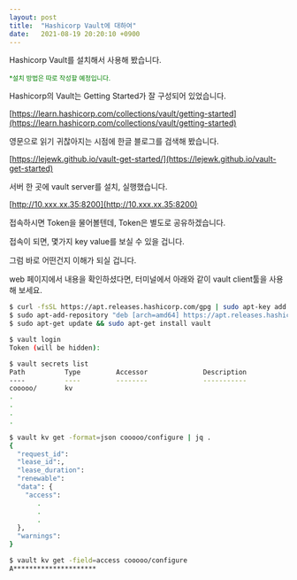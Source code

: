 ```yaml
---
layout: post
title:  "Hashicorp Vault에 대하여"
date:   2021-08-19 20:20:10 +0900
---
```

Hashicorp Vault를 설치해서 사용해 봤습니다.

<span style="color:green"><sup>*설치 방법은 따로 작성할 예정입니다.</sup></span>

Hashicorp의 Vault는 Getting Started가 잘 구성되어 있었습니다.

[https://learn.hashicorp.com/collections/vault/getting-started](https://learn.hashicorp.com/collections/vault/getting-started)

영문으로 읽기 귀찮아지는 시점에 한글 블로그를 검색해 봤습니다.

[https://lejewk.github.io/vault-get-started/](https://lejewk.github.io/vault-get-started)

서버 한 곳에 vault server를 설치, 실행했습니다.

[http://10.xxx.xx.35:8200](http://10.xxx.xx.35:8200)

접속하시면 Token을 물어볼텐데, Token은 별도로 공유하겠습니다.

접속이 되면, 몇가지 key value를 보실 수 있을 겁니다.

그럼 바로 어떤건지 이해가 되실 겁니다.

web 페이지에서 내용을 확인하셨다면, 터미널에서 아래와 같이 vault client툴을 사용해 보세요.

```bash
$ curl -fsSL https://apt.releases.hashicorp.com/gpg | sudo apt-key add -
$ sudo apt-add-repository "deb [arch=amd64] https://apt.releases.hashicorp.com $(lsb_release -cs) main"
$ sudo apt-get update && sudo apt-get install vault
```

```bash
$ vault login
Token (will be hidden):
```

```bash
$ vault secrets list
Path          Type         Accessor              Description
----          ----         --------              -----------
cooooo/       kv
.
.
.
.
```

```bash
$ vault kv get -format=json cooooo/configure | jq .
{
  "request_id":
  "lease_id":,
  "lease_duration":
  "renewable":
  "data": {
    "access":
       .
       .
       .
  },
  "warnings":
}
```

```bash
$ vault kv get -field=access cooooo/configure
A*********************
```